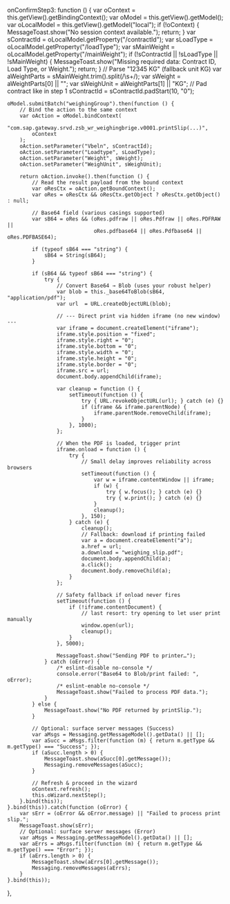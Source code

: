 onConfirmStep3: function () {
    var oContext = this.getView().getBindingContext();
    var oModel = this.getView().getModel();
    var oLocalModel = this.getView().getModel("local");
    if (!oContext) {
        MessageToast.show("No session context available.");
        return;
    }
    var sContractId = oLocalModel.getProperty("/contractId");
    var sLoadType = oLocalModel.getProperty("/loadType");
    var sMainWeight = oLocalModel.getProperty("/mainWeight");
    if (!sContractId || !sLoadType || !sMainWeight) {
        MessageToast.show("Missing required data: Contract ID, Load Type, or Weight.");
        return;
    }
    // Parse "12345 KG" (fallback unit KG)
    var aWeightParts = sMainWeight.trim().split(/\s+/);
    var sWeight = aWeightParts[0] || "";
    var sWeighUnit = aWeightParts[1] || "KG";
    // Pad contract like in step 1
    sContractId = sContractId.padStart(10, "0");

    oModel.submitBatch("weighingGroup").then(function () {
        // Bind the action to the same context
        var oAction = oModel.bindContext(
            "com.sap.gateway.srvd.zsb_wr_weighingbrige.v0001.printSlip(...)",
            oContext
        );
        oAction.setParameter("Vbeln", sContractId);
        oAction.setParameter("Loadtype", sLoadType);
        oAction.setParameter("Weight", sWeight);
        oAction.setParameter("WeighUnit", sWeighUnit);

        return oAction.invoke().then(function () {
            // Read the result payload from the bound context
            var oResCtx = oAction.getBoundContext();
            var oRes = oResCtx && oResCtx.getObject ? oResCtx.getObject() : null;

            // Base64 field (various casings supported)
            var sB64 = oRes && (oRes.pdfraw || oRes.Pdfraw || oRes.PDFRAW ||
                                oRes.pdfbase64 || oRes.Pdfbase64 || oRes.PDFBASE64);

            if (typeof sB64 === "string") {
                sB64 = String(sB64);
            }

            if (sB64 && typeof sB64 === "string") {
                try {
                    // Convert Base64 → Blob (uses your robust helper)
                    var blob = this._base64ToBlob(sB64, "application/pdf");
                    var url  = URL.createObjectURL(blob);

                    // --- Direct print via hidden iframe (no new window) ---
                    var iframe = document.createElement("iframe");
                    iframe.style.position = "fixed";
                    iframe.style.right = "0";
                    iframe.style.bottom = "0";
                    iframe.style.width = "0";
                    iframe.style.height = "0";
                    iframe.style.border = "0";
                    iframe.src = url;
                    document.body.appendChild(iframe);

                    var cleanup = function () {
                        setTimeout(function () {
                            try { URL.revokeObjectURL(url); } catch (e) {}
                            if (iframe && iframe.parentNode) {
                                iframe.parentNode.removeChild(iframe);
                            }
                        }, 1000);
                    };

                    // When the PDF is loaded, trigger print
                    iframe.onload = function () {
                        try {
                            // Small delay improves reliability across browsers
                            setTimeout(function () {
                                var w = iframe.contentWindow || iframe;
                                if (w) {
                                    try { w.focus(); } catch (e) {}
                                    try { w.print(); } catch (e) {}
                                }
                                cleanup();
                            }, 150);
                        } catch (e) {
                            cleanup();
                            // Fallback: download if printing failed
                            var a = document.createElement("a");
                            a.href = url;
                            a.download = "weighing_slip.pdf";
                            document.body.appendChild(a);
                            a.click();
                            document.body.removeChild(a);
                        }
                    };

                    // Safety fallback if onload never fires
                    setTimeout(function () {
                        if (!iframe.contentDocument) {
                            // last resort: try opening to let user print manually
                            window.open(url);
                            cleanup();
                        }
                    }, 5000);

                    MessageToast.show("Sending PDF to printer…");
                } catch (oError) {
                    /* eslint-disable no-console */
                    console.error("Base64 to Blob/print failed: ", oError);
                    /* eslint-enable no-console */
                    MessageToast.show("Failed to process PDF data.");
                }
            } else {
                MessageToast.show("No PDF returned by printSlip.");
            }

            // Optional: surface server messages (Success)
            var aMsgs = Messaging.getMessageModel().getData() || [];
            var aSucc = aMsgs.filter(function (m) { return m.getType && m.getType() === "Success"; });
            if (aSucc.length > 0) {
                MessageToast.show(aSucc[0].getMessage());
                Messaging.removeMessages(aSucc);
            }

            // Refresh & proceed in the wizard
            oContext.refresh();
            this.oWizard.nextStep();
        }.bind(this));
    }.bind(this)).catch(function (oError) {
        var sErr = (oError && oError.message) || "Failed to process print slip.";
        MessageToast.show(sErr);
        // Optional: surface server messages (Error)
        var aMsgs = Messaging.getMessageModel().getData() || [];
        var aErrs = aMsgs.filter(function (m) { return m.getType && m.getType() === "Error"; });
        if (aErrs.length > 0) {
            MessageToast.show(aErrs[0].getMessage());
            Messaging.removeMessages(aErrs);
        }
    }.bind(this));
},
